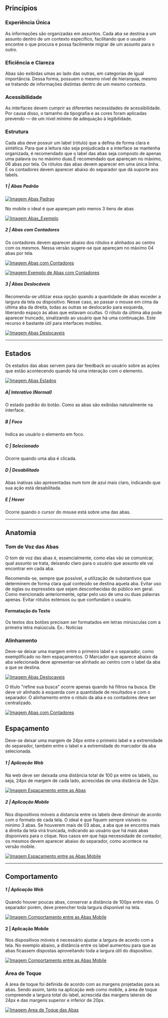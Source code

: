 ## Princípios

### Experiência Única

As informações são organizadas em assuntos. Cada aba se destina a um assunto dentro de um contexto específico, facilitando que o usuário encontre o que procura e possa facilmente migrar de um assunto para o outro.

### Eficiência e Clareza

Abas são exibidas umas ao lado das outras, em categorias de igual importância. Dessa forma, possuem o mesmo nível de hierarquia, mesmo se tratando de informações distintas dentro de um mesmo contexto.

### Acessibilidade

As interfaces devem cumprir as diferentes necessidades de acessibilidade. Por causa disso, o tamanho da tipografia e as cores foram aplicadas prevendo — de um nível mínimo de adequação à legibilidade.

### Estrutura

Cada aba deve possuir um label (rótulo) que a defina de forma clara e sintética. Para que a leitura não seja prejudicada e a interface se mantenha organizada, é recomendado que o label das abas seja composto de apenas uma palavra ou no máximo duas.É recomendado que apareçam no máximo, 06 abas por tela. Os rótulos das abas devem aparecer em uma única linha. E os contadores devem aparecer abaixo do separador que dá suporte aos labels.

##### 1 | Abas Padrão

[![Imagem Abas Padrao](imagens/Aba.png)](https://xd.adobe.com/view/2b778d2f-6d4f-45df-4639-bc0f5d5b41f2-5d46/)

No mobile o ideal é que apareçam pelo menos 3 itens de abas

[![Imagem Abas_Exemplo](imagens/Abas_Exemplo.png)](https://xd.adobe.com/view/2b778d2f-6d4f-45df-4639-bc0f5d5b41f2-5d46/screen/834f768b-d04d-4774-a59a-999e628a46cb/Abas-Exemplo)

##### 2 | Abas com Contadores

Os contadores devem aparecer abaixo dos rótulos e alinhados ao centro com os mesmos. Nessa versão sugere-se que apareçam no máximo 04 abas por tela.

[![Imagem Abas com Contadores](imagens/AbasComContadores.png)](https://xd.adobe.com/view/2b778d2f-6d4f-45df-4639-bc0f5d5b41f2-5d46/screen/d7617bec-a68d-4b07-b14c-cd91f04ea516/AbasComContadores)

[![Imagem Exemplo de Abas com Contadores](imagens/AbasComContadores_Exemplo.png)](https://xd.adobe.com/view/2b778d2f-6d4f-45df-4639-bc0f5d5b41f2-5d46/screen/7b2e5644-f518-4a06-a02b-e6e60e31eb09/AbasComContadores-Exemplo)

##### 3 | Abas Deslocáveis

Recomenda-se utilizar essa opção quando a quantidade de abas exceder a largura da tela ou dispositivo. Nesse caso, ao passar o mouse em cima da última aba da direita, todas as outras se deslocarão para esquerda, liberando espaço às abas que estavam ocultas. O rótulo da última aba pode aparecer truncado, sinalizando ao usuário que há uma continuação. Este recurso é bastante útil para interfaces mobiles.

[![Imagem Abas Deslocaveis](imagens/AbasDeslocaveis.png)](https://xd.adobe.com/view/2b778d2f-6d4f-45df-4639-bc0f5d5b41f2-5d46/screen/bbd9166c-535c-4b3d-b17a-8c786c7fbbe5/AbasDeslocaveis)

---

## Estados

Os estados das abas servem para dar feedback ao usuário sobre as ações que estão acontecendo quando há uma interação com o elemento.

[![Imagem Abas Estados](imagens/Abas_Estados.png)](https://xd.adobe.com/view/2b778d2f-6d4f-45df-4639-bc0f5d5b41f2-5d46/screen/12dd5fe3-acd8-430c-a96c-0666a24ae658/Abas-Estados)

##### A| Interativo (Normal)

O estado padrão do botão. Como as abas são exibidas naturalmente na interface.

##### B | Foco

Indica ao usuário o elemento em foco.

##### C | Selecionado

Ocorre quando uma aba é clicada.

##### D | Desabilitado

Abas inativas são apresentadas num tom de azul mais claro, indicando que sua ação está desabilitada.

##### E | Hover

Ocorre quando o cursor do mouse está sobre uma das abas.

---

## Anatomia

### Tom de Voz das Abas

O tom de voz das abas é, essencialmente, como elas vão se comunicar, qual assunto se trata, deixando claro para o usuário que assunto ele vai encontrar em cada aba.

Recomenda-se, sempre que possível, a utilização de substantivos que determinem de forma clara qual conteúdo se destina aquela aba.
Evitar uso de siglas ou expressões que sejam desconhecidas do público em geral. Como mencionado anteriormente, optar pelo uso de uma ou duas palavras apenas. Evitar rótulos extensos ou que confundam o usuário.

#### Formatação do Texto

Os textos dos botões precisam ser formatados em letras minúsculas com a primeira letra maiúscula. Ex.: Notícias

### Alinhamento

Deve-se deixar uma margem entre o primeiro label e o separador, como exemplificado no item espaçamentos. O Marcador que aparece abaixo da aba selecionada deve apresentar-se alinhado ao centro com o label da aba a que se destina.

[![Imagem Abas Deslocaveis](imagens/AbasDeslocaveis.png)](https://xd.adobe.com/view/2b778d2f-6d4f-45df-4639-bc0f5d5b41f2-5d46/screen/bbd9166c-535c-4b3d-b17a-8c786c7fbbe5/AbasDeslocaveis)

O título "refine sua busca" ocorre apenas quando há filtros na busca. Ele deve vir alinhado à esquerda com a quantidade de resultados e com o separador. O alinhamento entre o rótulo da aba e os contadores deve ser centralizado.

[![Imagem Abas com Contadores](imagens/AbasComContadores.png)](https://xd.adobe.com/view/2b778d2f-6d4f-45df-4639-bc0f5d5b41f2-5d46/screen/d7617bec-a68d-4b07-b14c-cd91f04ea516/AbasComContadores)

## Espaçamento

Deve-se deixar uma margem de 24px entre o primeiro label e a extremidade do separador, também entre o label e a extremidade do marcador da aba selecionada.

##### 1 | Aplicação Web

Na web deve ser deixada uma distância total de 100 px entre os labels, ou seja, 24px de margem de cada lado, acrescidas de uma distância de 52px.

[![Imagem Espaçamento entre as Abas](imagens/Abas_Espacamento.png)](https://xd.adobe.com/view/2b778d2f-6d4f-45df-4639-bc0f5d5b41f2-5d46/screen/98462a44-9bb6-4fb5-9aff-ea38aa1f3262/Abas-Espa-amento)

##### 2 | Aplicação Mobile

Nos dispositivos móveis a distancia entre os labels deve diminuir de acordo com o formato de cada tela. O ideal é que fiquem sempre visíveis no mínimo 3 abas. Se houverem mais de 03 abas, a aba que se encontra mais à direita da tela virá truncada, indicando ao usuário que há mais abas disponíveis para o clique. Nos casos em que haja necessidade de contador, os mesmos devem aparecer abaixo do separador, como acontece na versão mobile.

[![Imagem Espaçamento entre as Abas Mobile](imagens/AbasPoucosItens_Exemplo_Mobile.png)](https://xd.adobe.com/view/2b778d2f-6d4f-45df-4639-bc0f5d5b41f2-5d46/screen/b4fd2196-dc8d-4d32-a71e-c7790064e46f/AbasPoucosItens-Exemplo-Mobile)

---

## Comportamento

##### 1 | Aplicação Web

Quando houver poucas abas, conservar a distância de 100px entre elas. O separador porém, deve preencher toda largura disponível na tela.

[![Imagem Comportamento entre as Abas Mobile](imagens/AbasPoucosItens_Espacamento.png)](https://xd.adobe.com/view/2b778d2f-6d4f-45df-4639-bc0f5d5b41f2-5d46/screen/00292887-75f9-4c7b-9b62-323bb2a3fc75/AbasPoucosItens-Espa-amento)

#### 2 | Aplicação Mobile

Nos dispositivos móveis é necessário ajustar a largura de acordo com a tela. No exemplo abaixo, a distância entre os label aumentou para que as abas ficassem dispostas aproveitando toda a largura útil do dispositivo.

[![Imagem Comportamento entre as Abas Mobile](imagens/AbasPoucosItens_Exemplo_Espacamento.png)](https://xd.adobe.com/view/2b778d2f-6d4f-45df-4639-bc0f5d5b41f2-5d46/screen/b3475329-9626-41bb-934d-1aaa56e60430/AbasPoucosItens-Exemplo-Espacamento)

### Área de Toque

A área de toque foi definida de acordo com as margens projetadas para as abas. Sendo assim, tanto na aplicação web como mobile, a área de toque compreende a largura total do label, acrescida das margens laterais de 24px e das margens superior e inferior de 20px.

[![Imagem Area de Toque das Abas](imagens/AbasAreaToque.png)](https://xd.adobe.com/view/2b778d2f-6d4f-45df-4639-bc0f5d5b41f2-5d46/screen/c6896841-d5ad-41f1-a566-41844cbd2f91/AbasPoucosItens-Espa-amento-1)

